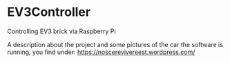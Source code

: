 # EV3Controller
Controlling EV3 brick via Raspberry Pi

A description about the project and some pictures of the car the software is running, you find under:
https://noscerevivereest.wordpress.com/

